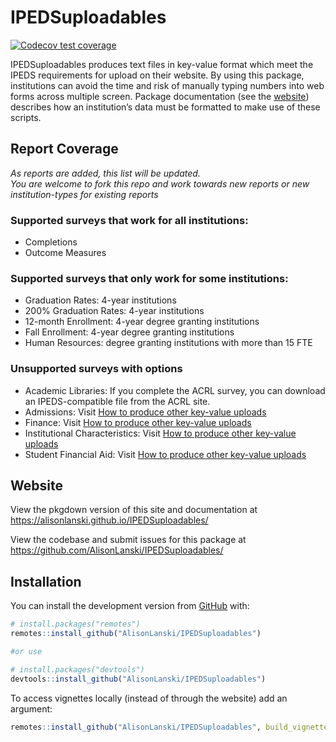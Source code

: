 
<!-- README.md is generated from README.Rmd. Please edit that file -->

# IPEDSuploadables

<!-- badges: start -->

[![Codecov test
coverage](https://codecov.io/gh/AlisonLanski/IPEDSuploadables/branch/master/graph/badge.svg)](https://app.codecov.io/gh/AlisonLanski/IPEDSuploadables?branch=master)
<!-- badges: end -->

IPEDSuploadables produces text files in key-value format which meet the
IPEDS requirements for upload on their website. By using this package,
institutions can avoid the time and risk of manually typing numbers into
web forms across multiple screen. Package documentation (see the
[website](https://alisonlanski.github.io/IPEDSuploadables/)) describes
how an institution’s data must be formatted to make use of these
scripts.

## Report Coverage

*As reports are added, this list will be updated.  
You are welcome to fork this repo and work towards new reports or new
institution-types for existing reports*

### Supported surveys that work for all institutions:

  - Completions
  - Outcome Measures

### Supported surveys that only work for some institutions:

  - Graduation Rates: 4-year institutions
  - 200% Graduation Rates: 4-year institutions
  - 12-month Enrollment: 4-year degree granting institutions
  - Fall Enrollment: 4-year degree granting institutions
  - Human Resources: degree granting institutions with more than 15 FTE

### Unsupported surveys with options

  - Academic Libraries: If you complete the ACRL survey, you can
    download an IPEDS-compatible file from the ACRL site.
  - Admissions: Visit [How to produce other key-value
    uploads](https://alisonlanski.github.io/IPEDSuploadables/articles/howto_use_autoformat.html)
  - Finance: Visit [How to produce other key-value
    uploads](https://alisonlanski.github.io/IPEDSuploadables/articles/howto_use_autoformat.html)
  - Institutional Characteristics: Visit [How to produce other key-value
    uploads](https://alisonlanski.github.io/IPEDSuploadables/articles/howto_use_autoformat.html)
  - Student Financial Aid: Visit [How to produce other key-value
    uploads](https://alisonlanski.github.io/IPEDSuploadables/articles/howto_use_autoformat.html)

## Website

View the pkgdown version of this site and documentation at
<https://alisonlanski.github.io/IPEDSuploadables/>

View the codebase and submit issues for this package at
<https://github.com/AlisonLanski/IPEDSuploadables/>

## Installation

You can install the development version from
[GitHub](https://github.com/AlisonLanski/IPEDSuploadables) with:

``` r
# install.packages("remotes")
remotes::install_github("AlisonLanski/IPEDSuploadables")

#or use

# install.packages("devtools")
devtools::install_github("AlisonLanski/IPEDSuploadables")
```

To access vignettes locally (instead of through the website) add an
argument:

``` r
remotes::install_github("AlisonLanski/IPEDSuploadables", build_vignettes = TRUE)
```
